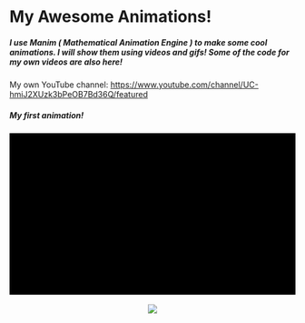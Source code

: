 # My Awesome Animations!
##### I use Manim ( Mathematical Animation Engine ) to make some cool animations. I will show them using videos and gifs! Some of the code for my own videos are also here! 

My own YouTube channel: https://www.youtube.com/channel/UC-hmiJ2XUzk3bPeOB7Bd36Q/featured

##### My first animation!

<p align="center"><img src ="/HelloDaddy.gif" /></p>

<p align="center"><img src ="/Me.mp4" /></p>
